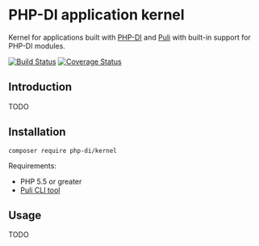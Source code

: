 # PHP-DI application kernel

Kernel for applications built with [PHP-DI](http://php-di.org) and [Puli](http://puli.io) with built-in support for PHP-DI modules.

[![Build Status](https://img.shields.io/travis/PHP-DI/Kernel.svg?style=flat-square)](https://travis-ci.org/PHP-DI/Kernel)
[![Coverage Status](https://img.shields.io/coveralls/PHP-DI/Kernel/master.svg?style=flat-square)](https://coveralls.io/r/PHP-DI/Kernel?branch=master)

## Introduction

TODO

## Installation

```
composer require php-di/kernel
```

Requirements:

- PHP 5.5 or greater
- [Puli CLI tool](http://docs.puli.io/en/latest/installation.html#installing-the-puli-cli)

## Usage

TODO
